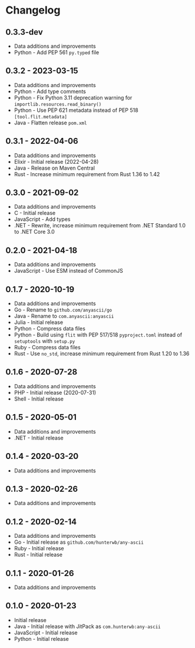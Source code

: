 # Changelog

## 0.3.3-dev

- Data additions and improvements
- Python - Add PEP 561 `py.typed` file

## 0.3.2 - 2023-03-15

- Data additions and improvements
- Python - Add type comments
- Python - Fix Python 3.11 deprecation warning for `importlib.resources.read_binary()`
- Python - Use PEP 621 metadata instead of PEP 518 `[tool.flit.metadata]`
- Java - Flatten release `pom.xml`

## 0.3.1 - 2022-04-06

- Data additions and improvements
- Elixir - Initial release (2022-04-28)
- Java - Release on Maven Central
- Rust - Increase minimum requirement from Rust 1.36 to 1.42

## 0.3.0 - 2021-09-02

- Data additions and improvements
- C - Initial release
- JavaScript - Add types
- .NET - Rewrite, increase minimum requirement from .NET Standard 1.0 to .NET Core 3.0

## 0.2.0 - 2021-04-18

- Data additions and improvements
- JavaScript - Use ESM instead of CommonJS

## 0.1.7 - 2020-10-19

- Data additions and improvements
- Go - Rename to `github.com/anyascii/go`
- Java - Rename to `com.anyascii:anyascii`
- Julia - Initial release
- Python - Compress data files
- Python - Build using `flit` with PEP 517/518 `pyproject.toml` instead of `setuptools` with `setup.py`
- Ruby - Compress data files
- Rust - Use `no_std`, increase minimum requirement from Rust 1.20 to 1.36

## 0.1.6 - 2020-07-28

- Data additions and improvements
- PHP - Initial release (2020-07-31)
- Shell - Initial release

## 0.1.5 - 2020-05-01

- Data additions and improvements
- .NET - Initial release

## 0.1.4 - 2020-03-20

- Data additions and improvements

## 0.1.3 - 2020-02-26

- Data additions and improvements

## 0.1.2 - 2020-02-14

- Data additions and improvements
- Go - Initial release as `github.com/hunterwb/any-ascii`
- Ruby - Initial release
- Rust - Initial release

## 0.1.1 - 2020-01-26

- Data additions and improvements

## 0.1.0 - 2020-01-23

- Initial release
- Java - Initial release with JitPack as `com.hunterwb:any-ascii`
- JavaScript - Initial release
- Python - Initial release
